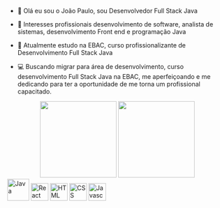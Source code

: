 - 👋 Olá eu sou o João Paulo, sou Desenvolvedor Full Stack Java
- 👀 Interesses profissionais desenvolvimento de software, analista de sistemas, desenvolvimento Front end e programação Java
- 🌱 Atualmente estudo na EBAC, curso profissionalizante de Desenvolvimento Full Stack Java 

- 💻 Buscando migrar para área de desenvolvimento, curso desenvolvimento Full Stack Java na EBAC, me aperfeiçoando e me dedicando para ter a oportunidade de me torna um profissional capacitado.

<!---
JoaopauloDevJ/JoaopauloDevJ is a ✨ special ✨ repository because its `README.md` (this file) appears on your GitHub profile.
You can click the Preview link to take a look at your changes.
--->


<div align='center'>
    <img height='175px' src="https://github-readme-stats.vercel.app/api?username=JoaopauloDevJ&show_icons=true&theme=dracula&include_all_commits=true&count_private=true" />
    <img height='175px' src="https://github-readme-stats.vercel.app/api/top-langs/?username=JoaopauloDevJ&layout=compact&langs_count=7&theme=dracula" />
</div>

<div display='flex'>
    <img padding-right='50px' height='50px' src='https://logos-world.net/wp-content/uploads/2022/07/Java-Logo.png' alt='Java' />
    <img padding-right='50px' height='40px' src='https://upload.wikimedia.org/wikipedia/commons/thumb/a/a7/React-icon.svg/1200px-React-icon.svg.png' alt='React' />
    <img padding-right='50px' height='40px' src='https://kinsta.com/wp-content/uploads/2021/03/HTML-5-Badge-Logo.png' alt='HTML' />
    <img padding-right='50px' height='40px' src='https://upload.wikimedia.org/wikipedia/commons/thumb/6/62/CSS3_logo.svg/800px-CSS3_logo.svg.png' alt='CSS' />
    <img padding-right='50px' height='40px' src='https://logospng.org/download/javascript/logo-javascript-icon-1024.png' alt='Javascript' />
</div>
